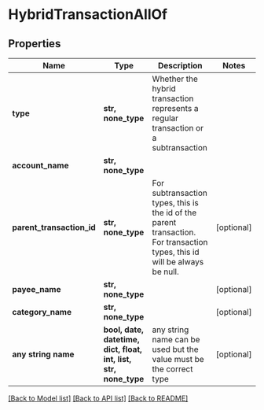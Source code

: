 # HybridTransactionAllOf


## Properties
Name | Type | Description | Notes
------------ | ------------- | ------------- | -------------
**type** | **str, none_type** | Whether the hybrid transaction represents a regular transaction or a subtransaction | 
**account_name** | **str, none_type** |  | 
**parent_transaction_id** | **str, none_type** | For subtransaction types, this is the id of the parent transaction.  For transaction types, this id will be always be null. | [optional] 
**payee_name** | **str, none_type** |  | [optional] 
**category_name** | **str, none_type** |  | [optional] 
**any string name** | **bool, date, datetime, dict, float, int, list, str, none_type** | any string name can be used but the value must be the correct type | [optional]

[[Back to Model list]](../README.md#documentation-for-models) [[Back to API list]](../README.md#documentation-for-api-endpoints) [[Back to README]](../README.md)


